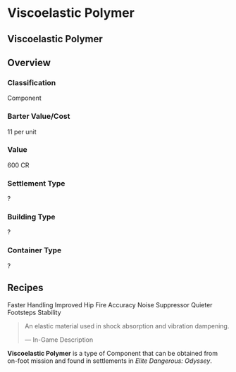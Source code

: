 # Viscoelastic Polymer
## Viscoelastic Polymer

## Overview

### Classification

Component

### Barter Value/Cost

11 per unit

### Value

600 CR

### Settlement Type

?

### Building Type

?

### Container Type

?

## Recipes

Faster Handling
Improved Hip Fire Accuracy
Noise Suppressor
Quieter Footsteps
Stability

> 
> 
> An elastic material used in shock absorption and vibration dampening.
> 
> 
> — In-Game Description
> 

**Viscoelastic Polymer** is a type of Component that can be obtained from on-foot mission and found in settlements in *Elite Dangerous: Odyssey*.